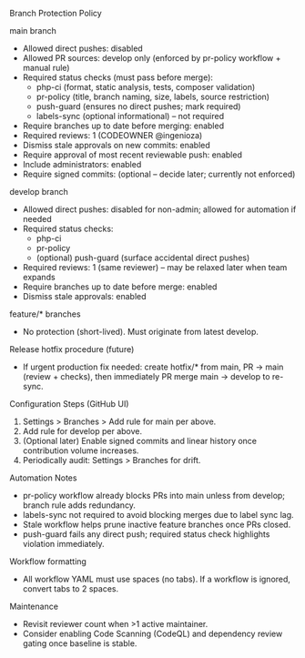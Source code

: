 Branch Protection Policy

main branch

- Allowed direct pushes: disabled
- Allowed PR sources: develop only (enforced by pr-policy workflow + manual rule)
- Required status checks (must pass before merge):
  - php-ci (format, static analysis, tests, composer validation)
  - pr-policy (title, branch naming, size, labels, source restriction)
  - push-guard (ensures no direct pushes; mark required)
  - labels-sync (optional informational) – not required
- Require branches up to date before merging: enabled
- Required reviews: 1 (CODEOWNER @ingenioza)
- Dismiss stale approvals on new commits: enabled
- Require approval of most recent reviewable push: enabled
- Include administrators: enabled
- Require signed commits: (optional – decide later; currently not enforced)

develop branch

- Allowed direct pushes: disabled for non-admin; allowed for automation if needed
- Required status checks:
  - php-ci
  - pr-policy
  - (optional) push-guard (surface accidental direct pushes)
- Required reviews: 1 (same reviewer) – may be relaxed later when team expands
- Require branches up to date before merge: enabled
- Dismiss stale approvals: enabled

feature/* branches

- No protection (short-lived). Must originate from latest develop.

Release hotfix procedure (future)

- If urgent production fix needed: create hotfix/* from main, PR -> main (review + checks), then immediately PR merge main -> develop to re-sync.

Configuration Steps (GitHub UI)

1. Settings > Branches > Add rule for main per above.
2. Add rule for develop per above.
3. (Optional later) Enable signed commits and linear history once contribution volume increases.
4. Periodically audit: Settings > Branches for drift.

Automation Notes

- pr-policy workflow already blocks PRs into main unless from develop; branch rule adds redundancy.
- labels-sync not required to avoid blocking merges due to label sync lag.
- Stale workflow helps prune inactive feature branches once PRs closed.
 - push-guard fails any direct push; required status check highlights violation immediately.

Workflow formatting

- All workflow YAML must use spaces (no tabs). If a workflow is ignored, convert tabs to 2 spaces.

Maintenance

- Revisit reviewer count when >1 active maintainer.
- Consider enabling Code Scanning (CodeQL) and dependency review gating once baseline is stable.
